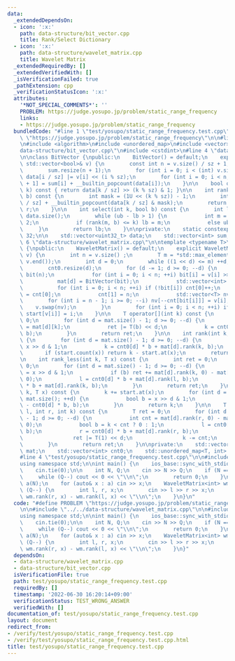 ```yaml
---
data:
  _extendedDependsOn:
  - icon: ':x:'
    path: data-structure/bit_vector.cpp
    title: Rank/Select Dictionary
  - icon: ':x:'
    path: data-structure/wavelet_matrix.cpp
    title: Wavelet Matrix
  _extendedRequiredBy: []
  _extendedVerifiedWith: []
  _isVerificationFailed: true
  _pathExtension: cpp
  _verificationStatusIcon: ':x:'
  attributes:
    '*NOT_SPECIAL_COMMENTS*': ''
    PROBLEM: https://judge.yosupo.jp/problem/static_range_frequency
    links:
    - https://judge.yosupo.jp/problem/static_range_frequency
  bundledCode: "#line 1 \"test/yosupo/static_range_frequency.test.cpp\"\n#define PROBLEM\
    \ \"https://judge.yosupo.jp/problem/static_range_frequency\"\n\n#line 2 \"data-structure/wavelet_matrix.cpp\"\
    \n#include <algorithm>\n#include <unordered_map>\n#include <vector>\n#line 2 \"\
    data-structure/bit_vector.cpp\"\n#include <cstdint>\n#line 4 \"data-structure/bit_vector.cpp\"\
    \n\nclass BitVector {\npublic:\n    BitVector() = default;\n    explicit BitVector(const\
    \ std::vector<bool>& v) {\n        const int n = v.size() / sz + 1;\n        data.resize(n);\n\
    \        sum.resize(n + 1);\n        for (int i = 0; i < (int) v.size(); ++i)\
    \ data[i / sz] |= v[i] << (i % sz);\n        for (int i = 0; i < n; ++i) sum[i\
    \ + 1] = sum[i] + __builtin_popcount(data[i]);\n    }\n\n    bool operator[](int\
    \ k) const { return data[k / sz] >> (k % sz) & 1; }\n\n    int rank(int k, bool\
    \ b) const {\n        int mask = (1U << (k % sz)) - 1;\n        int r = sum[k\
    \ / sz] + __builtin_popcount(data[k / sz] & mask);\n        return b ? r : k -\
    \ r;\n    }\n\n    int select(int k, bool b) const {\n        int lb = 0, ub =\
    \ data.size();\n        while (ub - lb > 1) {\n            int m = (lb + ub) /\
    \ 2;\n            if (rank(m, b) <= k) lb = m;\n            else ub = m;\n   \
    \     }\n        return lb;\n    }\n\nprivate:\n    static constexpr int sz =\
    \ 32;\n\n    std::vector<uint32_t> data;\n    std::vector<int> sum;\n};\n#line\
    \ 6 \"data-structure/wavelet_matrix.cpp\"\n\ntemplate <typename T>\nclass WaveletMatrix\
    \ {\npublic:\n    WaveletMatrix() = default;\n    explicit WaveletMatrix(std::vector<T>\
    \ v) {\n        int n = v.size() ;\n        T m = *std::max_element(v.begin(),\
    \ v.end());\n        int d = 0;\n        while ((1 << d) <= m) ++d;\n        mat.resize(d);\n\
    \        cnt0.resize(d);\n        for (d -= 1; d >= 0; --d) {\n            std::vector<bool>\
    \ bit(n);\n            for (int i = 0; i < n; ++i) bit[i] = v[i] >> d & 1;\n \
    \           mat[d] = BitVector(bit);\n            std::vector<int> cnt(2);\n \
    \           for (int i = 0; i < n; ++i) if (!bit[i]) cnt[0]++;\n            cnt0[d]\
    \ = cnt[0];\n            cnt[1] = n;\n            std::vector<T> nv(n);\n    \
    \        for (int i = n - 1; i >= 0; --i) nv[--cnt[bit[i]]] = v[i];\n        \
    \    v.swap(nv);\n        }\n        for (int i = 0; i < n; ++i) if (!start.count(v[i]))\
    \ start[v[i]] = i;\n    }\n\n    T operator[](int k) const {\n        T ret =\
    \ 0;\n        for (int d = mat.size() - 1; d >= 0; --d) {\n            bool b\
    \ = mat[d][k];\n            ret |= T(b) << d;\n            k = cnt0[d] * b + mat[d].rank(k,\
    \ b);\n        }\n        return ret;\n    }\n\n    int rank(int k, T x) const\
    \ {\n        for (int d = mat.size() - 1; d >= 0; --d) {\n            bool b =\
    \ x >> d & 1;\n            k = cnt0[d] * b + mat[d].rank(k, b);\n        }\n \
    \       if (start.count(x)) return k - start.at(x);\n        return k;\n    }\n\
    \n    int rank_less(int k, T x) const {\n        int ret = 0;\n        int l =\
    \ 0;\n        for (int d = mat.size() - 1; d >= 0; --d) {\n            bool b\
    \ = x >> d & 1;\n            if (b) ret += mat[d].rank(k, 0) - mat[d].rank(l,\
    \ 0);\n            l = cnt0[d] * b + mat[d].rank(l, b);\n            k = cnt0[d]\
    \ * b + mat[d].rank(k, b);\n        }\n        return ret;\n    }\n\n    int select(int\
    \ k, T x) const {\n        k += start.at(x);\n        for (int d = 0; d < (int)\
    \ mat.size(); ++d) {\n            bool b = x >> d & 1;\n            k = mat[d].select(k\
    \ - cnt0[d] * b, b);\n        }\n        return k;\n    }\n\n    T quantile(int\
    \ l, int r, int k) const {\n        T ret = 0;\n        for (int d = (int) mat.size()\
    \ - 1; d >= 0; --d) {\n            int cnt = mat[d].rank(r, 0) - mat[d].rank(l,\
    \ 0);\n            bool b = k < cnt ? 0 : 1;\n            l = cnt0[d] * b + mat[d].rank(l,\
    \ b);\n            r = cnt0[d] * b + mat[d].rank(r, b);\n            if (b) {\n\
    \                ret |= T(1) << d;\n                k -= cnt;\n            }\n\
    \        }\n        return ret;\n    }\n\nprivate:\n    std::vector<BitVector>\
    \ mat;\n    std::vector<int> cnt0;\n    std::unordered_map<T, int> start;\n};\n\
    #line 4 \"test/yosupo/static_range_frequency.test.cpp\"\n\n#include <bits/stdc++.h>\n\
    using namespace std;\n\nint main() {\n    ios_base::sync_with_stdio(false);\n\
    \    cin.tie(0);\n\n    int N, Q;\n    cin >> N >> Q;\n    if (N == 0) {\n   \
    \     while (Q--) cout << 0 << \"\\n\";\n        return 0;\n    }\n    vector<int>\
    \ a(N);\n    for (auto& x : a) cin >> x;\n    WaveletMatrix<int> wm(a);\n    while\
    \ (Q--) {\n        int l, r, x;\n        cin >> l >> r >> x;\n        cout <<\
    \ wm.rank(r, x) - wm.rank(l, x) << \"\\n\";\n    }\n}\n"
  code: "#define PROBLEM \"https://judge.yosupo.jp/problem/static_range_frequency\"\
    \n\n#include \"../../data-structure/wavelet_matrix.cpp\"\n\n#include <bits/stdc++.h>\n\
    using namespace std;\n\nint main() {\n    ios_base::sync_with_stdio(false);\n\
    \    cin.tie(0);\n\n    int N, Q;\n    cin >> N >> Q;\n    if (N == 0) {\n   \
    \     while (Q--) cout << 0 << \"\\n\";\n        return 0;\n    }\n    vector<int>\
    \ a(N);\n    for (auto& x : a) cin >> x;\n    WaveletMatrix<int> wm(a);\n    while\
    \ (Q--) {\n        int l, r, x;\n        cin >> l >> r >> x;\n        cout <<\
    \ wm.rank(r, x) - wm.rank(l, x) << \"\\n\";\n    }\n}"
  dependsOn:
  - data-structure/wavelet_matrix.cpp
  - data-structure/bit_vector.cpp
  isVerificationFile: true
  path: test/yosupo/static_range_frequency.test.cpp
  requiredBy: []
  timestamp: '2022-06-30 16:20:14+09:00'
  verificationStatus: TEST_WRONG_ANSWER
  verifiedWith: []
documentation_of: test/yosupo/static_range_frequency.test.cpp
layout: document
redirect_from:
- /verify/test/yosupo/static_range_frequency.test.cpp
- /verify/test/yosupo/static_range_frequency.test.cpp.html
title: test/yosupo/static_range_frequency.test.cpp
---
```

